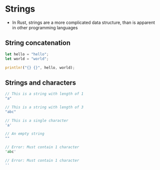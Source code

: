 # Strings

* In Rust, strings are a more complicated data structure, than is apparent in other programming languages

## String concatenation

```rust
let hello = "hello";
let world = "world";

println!("{} {}", hello, world);
```

## Strings and characters

```rust
// This is a string with length of 1
"a"

// This is a string with length of 3
"abc"

// This is a single character
'a'

// An empty string
""

// Error: Must contain 1 character
'abc'

// Error: Must contain 1 character
''
```


